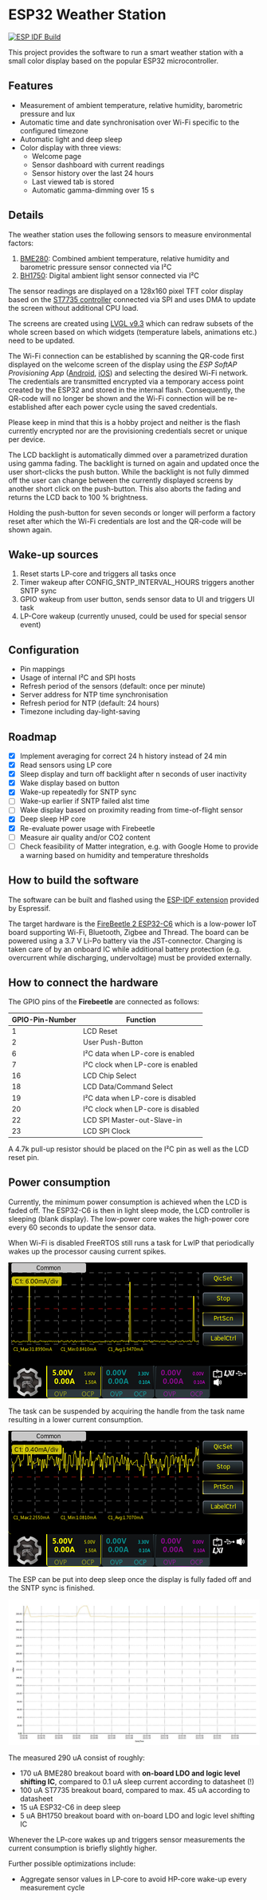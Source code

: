 # ESP32 Weather Station

[![ESP IDF Build](https://github.com/pat-bert/weather-station/actions/workflows/github-actions.yml/badge.svg)](https://github.com/pat-bert/weather-station/actions/workflows/github-actions.yml)

This project provides the software to run a smart weather station with a small color display based on the popular ESP32 microcontroller.

## Features

- Measurement of ambient temperature, relative humidity, barometric pressure and lux
- Automatic time and date synchronisation over Wi-Fi specific to the configured timezone
- Automatic light and deep sleep
- Color display with three views:
  - Welcome page
  - Sensor dashboard with current readings
  - Sensor history over the last 24 hours
  - Last viewed tab is stored
  - Automatic gamma-dimming over 15 s

## Details

The weather station uses the following sensors to measure environmental factors:

1. [BME280](https://www.bosch-sensortec.com/products/environmental-sensors/humidity-sensors-bme280/): Combined ambient temperature, relative humidity and barometric pressure sensor connected via I²C
2. [BH1750](https://www.mouser.com/datasheet/2/348/bh1750fvi-e-186247.pdf?srsltid=AfmBOoqjl0lo1nhJkEdfEoB3mzjctO5_Caf2fZlqDm33lOlVTLgv2z1l): Digital ambient light sensor connected via I²C

The sensor readings are displayed on a 128x160 pixel TFT color display based on the [ST7735 controller](https://www.displayfuture.com/Display/datasheet/controller/ST7735.pdf) connected via SPI and uses DMA to update the screen without additional CPU load.

The screens are created using [LVGL v9.3](https://lvgl.io/) which can redraw subsets of the whole screen based on which widgets (temperature labels, animations etc.) need to be updated.

The Wi-Fi connection can be established by scanning the QR-code first displayed on the welcome screen of the display using the *ESP SoftAP Provisioning App* ([Android](https://play.google.com/store/apps/details?id=com.espressif.provsoftap), [iOS](https://apps.apple.com/us/app/esp-softap-provisioning/id1474040630)) and selecting the desired Wi-Fi network. The credentials are transmitted encrypted via a temporary access point created by the ESP32 and stored in the internal flash. Consequently, the QR-code will no longer be shown and the Wi-Fi connection will be re-established after each power cycle using the saved credentials.

Please keep in mind that this is a hobby project and neither is the flash currently encrypted nor are the provisioning credentials secret or unique per device.

The LCD backlight is automatically dimmed over a parametrized duration using gamma fading. The backlight is turned on again and updated once the user short-clicks the push button. While the backlight is not fully dimmed off the user can change between the currently displayed screens by another short click on the push-button. This also aborts the fading and returns the LCD back to 100 % brightness.

Holding the push-button for seven seconds or longer will perform a factory reset after which the Wi-Fi credentials are lost and the QR-code will be shown again.

## Wake-up sources

1. Reset starts LP-core and triggers all tasks once
2. Timer wakeup after CONFIG_SNTP_INTERVAL_HOURS triggers another SNTP sync
3. GPIO wakeup from user button, sends sensor data to UI and triggers UI task
4. LP-Core wakeup (currently unused, could be used for special sensor event)

## Configuration

- Pin mappings
- Usage of internal I²C and SPI hosts
- Refresh period of the sensors (default: once per minute)
- Server address for NTP time synchronisation
- Refresh period for NTP (default: 24 hours)
- Timezone including day-light-saving

## Roadmap

- [x] Implement averaging for correct 24 h history instead of 24 min
- [x] Read sensors using LP core
- [x] Sleep display and turn off backlight after n seconds of user inactivity
- [x] Wake display based on button
- [x] Wake-up repeatedly for SNTP sync
- [ ] Wake-up earlier if SNTP failed alst time
- [ ] Wake display based on proximity reading from time-of-flight sensor
- [x] Deep sleep HP core
- [x] Re-evaluate power usage with Firebeetle
- [ ] Measure air quality and/or CO2 content
- [ ] Check feasibility of Matter integration, e.g. with Google Home to provide a warning based on humidity and temperature thresholds

## How to build the software

The software can be built and flashed using the [ESP-IDF extension](https://marketplace.visualstudio.com/items?itemName=espressif.esp-idf-extension) provided by Espressif.

The target hardware is the [FireBeetle 2 ESP32-C6](https://wiki.dfrobot.com/SKU_DFR1075_FireBeetle_2_Board_ESP32_C6) which is a low-power IoT board supporting Wi-Fi, Bluetooth, Zigbee and Thread. The board can be powered using a 3.7 V Li-Po battery via the JST-connector. Charging is taken care of by an onboard IC while additional battery protection (e.g. overcurrent while discharging, undervoltage) must be provided externally.

## How to connect the hardware

The GPIO pins of the **Firebeetle** are connected as follows:

GPIO-Pin-Number|Function
---|--------
1  | LCD Reset
2  | User Push-Button  
6  | I²C data when LP-core is enabled
7  | I²C clock when LP-core is enabled
16 | LCD Chip Select
18 | LCD Data/Command Select
19 | I²C data when LP-core is disabled
20 | I²C clock when LP-core is disabled
22 | LCD SPI Master-out-Slave-in
23 | LCD SPI Clock

A 4.7k pull-up resistor should be placed on the I²C pin as well as the LCD reset pin.

## Power consumption

Currently, the minimum power consumption is achieved when the LCD is faded off.
The ESP32-C6 is then in light sleep mode, the LCD controller is sleeping (blank display).
The low-power core wakes the high-power core every 60 seconds to update the sensor data.

When Wi-Fi is disabled FreeRTOS still runs a task for LwIP that periodically wakes up the processor causing current spikes.

![Power consumption in automatic light sleep, LwIP task running](PowerConsumptionLightSleepAfterWifiDisable.BMP)

The task can be suspended by acquiring the handle from the task name resulting in a lower current consumption.

![Power consumption in automatic light sleep, LwIP task suspended](PowerConsumptionLightSleepSuspendLwIPTask.BMP)

The ESP can be put into deep sleep once the display is fully faded off and the SNTP sync is finished.

![Power consumption in deep sleep](PowerConsumptionDeepSleep.jpg)

The measured 290 uA consist of roughly:

- 170 uA BME280 breakout board with **on-board LDO and logic level shifting IC**, compared to 0.1 uA sleep current according to datasheet (!)
- 100 uA ST7735 breakout board, compared to max. 45 uA according to datasheet
- 15 uA ESP32-C6 in deep sleep
- 5 uA BH1750 breakout board with on-board LDO and logic level shifting IC

Whenever the LP-core wakes up and triggers sensor measurements the current consumption is briefly slightly higher.

Further possible optimizations include:

- Aggregate sensor values in LP-core to avoid HP-core wake-up every measurement cycle
